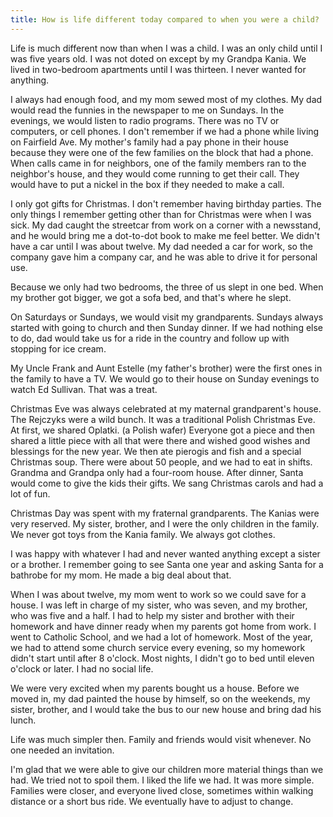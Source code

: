 ```yaml
---
title: How is life different today compared to when you were a child?
---
```


Life is much different now than when I was a child.  I was an only child until I was five years old.  I was not doted on except by my Grandpa Kania.  We lived in two-bedroom apartments until I was thirteen.  I never wanted for anything.

I always had enough food, and my mom sewed most of my clothes.  My dad would read the funnies in the newspaper to me on Sundays.  In the evenings, we would listen to radio programs.  There was no TV or computers, or cell phones.  I don't remember if we had a phone while living on Fairfield Ave.  My mother's family had a pay phone in their house because they were one of the few families on the block that had a phone.  When calls came in for neighbors, one of the family members ran to the neighbor's house, and they would come running to get their call.  They would have to put a nickel in the box if they needed to make a call.

I only got gifts for Christmas.  I don't remember having birthday parties.  The only things I remember getting other than for Christmas were when I was sick.  My dad caught the streetcar from work on a corner with a newsstand, and he would bring me a dot-to-dot book to make me feel better.  We didn't have a car until I was about twelve.  My dad needed a car for work, so the company gave him a company car, and he was able to drive it for personal use.

Because we only had two bedrooms, the three of us slept in one bed.  When my brother got bigger, we got a sofa bed, and that's where he slept.

On Saturdays or Sundays, we would visit my grandparents.  Sundays always started with going to church and then Sunday dinner.  If we had nothing else to do, dad would take us for a ride in the country and follow up with stopping for ice cream.

My Uncle Frank and Aunt Estelle (my father's brother) were the first ones in the family to have a TV.  We would go to their house on Sunday evenings to watch Ed Sullivan.  That was a treat.

Christmas Eve was always celebrated at my maternal grandparent's house.  The Rejczyks were a wild bunch.  It was a traditional Polish Christmas Eve.  At first, we shared Oplatki.  (a Polish wafer)  Everyone got a piece and then shared a little piece with all that were there and wished good wishes and blessings for the new year.  We then ate pierogis and fish and a special Christmas soup.  There were about 50 people, and we had to eat in shifts.  Grandma and Grandpa only had a four-room house.  After dinner, Santa would come to give the kids their gifts.  We sang Christmas carols and had a lot of fun.

Christmas Day was spent with my fraternal grandparents.  The Kanias were very reserved.  My sister, brother, and I were the only children in the family.  We never got toys from the Kania family. We always got clothes.

I was happy with whatever I had and never wanted anything except a sister or a brother.  I remember going to see Santa one year and asking Santa for a bathrobe for my mom.  He made a big deal about that.

When I was about twelve, my mom went to work so we could save for a house.  I was left in charge of my sister, who was seven, and my brother, who was five and a half.  I had to help my sister and brother with their homework and have dinner ready when my parents got home from work.  I went to Catholic School, and we had a lot of homework.  Most of the year, we had to attend some church service every evening, so my homework didn't start until after 8 o'clock.  Most nights, I didn't go to bed until eleven o'clock or later.  I had no social life.

We were very excited when my parents bought us a house.  Before we moved in, my dad painted the house by himself, so on the weekends, my sister, brother, and I would take the bus to our new house and bring dad his lunch.

Life was much simpler then.  Family and friends would visit whenever.  No one needed an invitation.

I'm glad that we were able to give our children more material things than we had.  We tried not to spoil them.  I liked the life we had.  It was more simple.  Families were closer, and everyone lived close, sometimes within walking distance or a short bus ride.  We eventually have to adjust to change.
